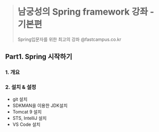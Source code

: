 > # 남궁성의 Spring framework 강좌 - 기본편
> Spring입문자를 위한 최고의 강좌  @fastcampus.co.kr           

## Part1. Spring 시작하기
### 1. 개요
### 2. 설치 & 설정
- git 설치
- SDKMAN을 이용한 JDK설치
- Tomcat 9 설치
- STS, IntelliJ 설치
- VS Code 설치
